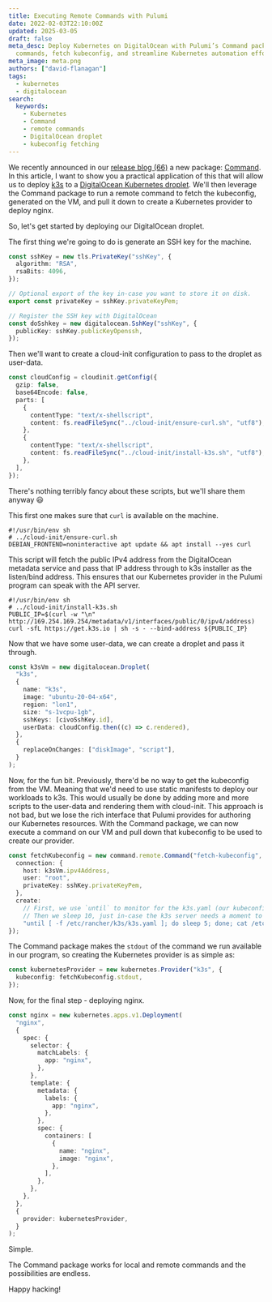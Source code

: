 ```yaml
---
title: Executing Remote Commands with Pulumi
date: 2022-02-03T22:10:00Z
updated: 2025-03-05
draft: false
meta_desc: Deploy Kubernetes on DigitalOcean with Pulumi’s Command package. Run remote
  commands, fetch kubeconfig, and streamline Kubernetes automation effortlessly.
meta_image: meta.png
authors: ["david-flanagan"]
tags:
  - kubernetes
  - digitalocean
search:
  keywords:
    - Kubernetes
    - Command
    - remote commands
    - DigitalOcean droplet
    - kubeconfig fetching
---
```


We recently announced in our [release blog (66)](https://www.pulumi.com/blog/pulumi-release-notes-66/) a new package: [Command](https://www.pulumi.com/registry/packages/command/). In this article, I want to show you a practical application of this that will allow us to deploy [k3s](https://k3s.io) to a [DigitalOcean Kubernetes droplet](https://digitalocean.com/products/kubernetes/). We'll then leverage the Command package to run a remote command to fetch the kubeconfig, generated on the VM, and pull it down to create a Kubernetes provider to deploy nginx.

So, let's get started by deploying our DigitalOcean droplet.

The first thing we're going to do is generate an SSH key for the machine.

```ts
const sshKey = new tls.PrivateKey("sshKey", {
  algorithm: "RSA",
  rsaBits: 4096,
});

// Optional export of the key in-case you want to store it on disk.
export const privateKey = sshKey.privateKeyPem;

// Register the SSH key with DigitalOcean
const doSshkey = new digitalocean.SshKey("sshKey", {
  publicKey: sshKey.publicKeyOpenssh,
});
```

Then we'll want to create a cloud-init configuration to pass to the droplet as user-data.

```ts
const cloudConfig = cloudinit.getConfig({
  gzip: false,
  base64Encode: false,
  parts: [
    {
      contentType: "text/x-shellscript",
      content: fs.readFileSync("../cloud-init/ensure-curl.sh", "utf8"),
    },
    {
      contentType: "text/x-shellscript",
      content: fs.readFileSync("../cloud-init/install-k3s.sh", "utf8"),
    },
  ],
});
```

There's nothing terribly fancy about these scripts, but we'll share them anyway 😃

This first one makes sure that `curl` is available on the machine.

```shell
#!/usr/bin/env sh
# ../cloud-init/ensure-curl.sh
DEBIAN_FRONTEND=noninteractive apt update && apt install --yes curl
```

This script will fetch the public IPv4 address from the DigitalOcean metadata service and pass that IP address through to k3s installer as the listen/bind address. This ensures that our Kubernetes provider in the Pulumi program can speak with the API server.

```shell
#!/usr/bin/env sh
# ../cloud-init/install-k3s.sh
PUBLIC_IP=$(curl -w "\n" http://169.254.169.254/metadata/v1/interfaces/public/0/ipv4/address)
curl -sfL https://get.k3s.io | sh -s - --bind-address ${PUBLIC_IP}
```

Now that we have some user-data, we can create a droplet and pass it through.

```ts
const k3sVm = new digitalocean.Droplet(
  "k3s",
  {
    name: "k3s",
    image: "ubuntu-20-04-x64",
    region: "lon1",
    size: "s-1vcpu-1gb",
    sshKeys: [civoSshKey.id],
    userData: cloudConfig.then((c) => c.rendered),
  },
  {
    replaceOnChanges: ["diskImage", "script"],
  }
);
```

Now, for the fun bit. Previously, there'd be no way to get the kubeconfig from the VM. Meaning that we'd need to use static manifests to deploy our workloads to k3s. This would usually be done by adding more and more scripts to the user-data and rendering them with cloud-init. This approach is not bad, but we lose the rich interface that Pulumi provides for authoring our Kubernetes resources. With the Command package, we can now execute a command on our VM and pull down that kubeconfig to be used to create our provider.

```ts
const fetchKubeconfig = new command.remote.Command("fetch-kubeconfig", {
  connection: {
    host: k3sVm.ipv4Address,
    user: "root",
    privateKey: sshKey.privateKeyPem,
  },
  create:
    // First, we use `until` to monitor for the k3s.yaml (our kubeconfig) being created.
    // Then we sleep 10, just in-case the k3s server needs a moment to become healthy. Sorry?
    "until [ -f /etc/rancher/k3s/k3s.yaml ]; do sleep 5; done; cat /etc/rancher/k3s/k3s.yaml; sleep 10;",
});
```

The Command package makes the `stdout` of the command we run available in our program, so creating the Kubernetes provider is as simple as:

```ts
const kubernetesProvider = new kubernetes.Provider("k3s", {
  kubeconfig: fetchKubeconfig.stdout,
});
```

Now, for the final step - deploying nginx.

```ts
const nginx = new kubernetes.apps.v1.Deployment(
  "nginx",
  {
    spec: {
      selector: {
        matchLabels: {
          app: "nginx",
        },
      },
      template: {
        metadata: {
          labels: {
            app: "nginx",
          },
        },
        spec: {
          containers: [
            {
              name: "nginx",
              image: "nginx",
            },
          ],
        },
      },
    },
  },
  {
    provider: kubernetesProvider,
  }
);
```

Simple.

The Command package works for local and remote commands and the possibilities are endless.

Happy hacking!
